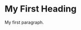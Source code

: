  <!DOCTYPE html>
<html>
<head>
<title>Practice Title</title>
</head>
<body>

<h1> My First Heading </h1>
<p> My first paragraph. </p>

</body>
</html> 


